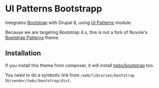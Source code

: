 # UI Patterns Bootstrapp

Integrates [Bootstrap](https://getbootstrap.com/) with Drupal 8, using [UI Patterns](https://www.drupal.org/project/ui_patterns) module.

Because we are targeting Bootstrap 4.x, this is not a fork of Nuvole's [Bootstrap Patterns](https://github.com/nuvoleweb/bootstrap_patterns) theme.

## Installation

If you install this theme from composer, it will install [twbs/bootstrap](https://packagist.org/packages/twbs/bootstrap) too.

You need to do a symbolic link from 
 `/web/libraries/bootstrap` to`/vendor/twbs/bootstrap/dist`.